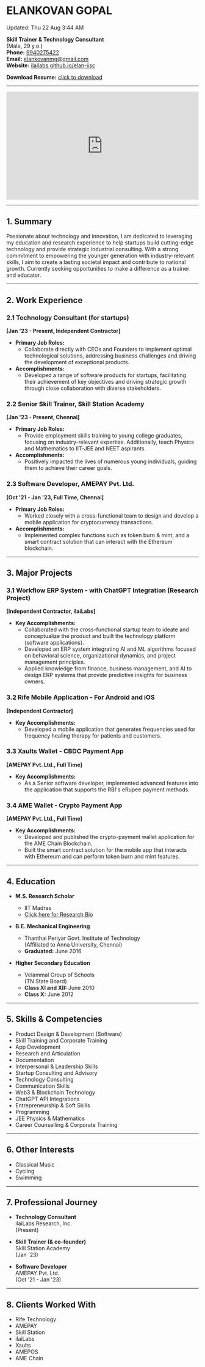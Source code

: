 # ELANKOVAN GOPAL

Updated: Thu 22 Aug 3:44 AM

**Skill Trainer & Technology Consultant**  
(Male, 29 y.o.)  
**Phone:** [9940275422](https://wa.me/919940275422)  
**Email:** [elankovanmg@gmail.com](mailto:elankovanmg@gmail.com)  
**Website:** [ilailabs.github.io/elan-iisc](https://ilailabs.github.io/elan-iisc)

**Download Resume:** [click to download](https://raw.githubusercontent.com/ilailabs/elan-iisc/main/Inhouse_Trainer_Elankovan_Gopal_IITMadras_240822.pdf)

-----

<div style="position:relative; padding-bottom:56.25%; height:0; overflow:hidden; max-width:100%; background:#000;">
  <iframe src="https://www.youtube.com/embed/yMD_Y2SNv2U" style="position:absolute; top:0; left:0; width:100%; height:100%;" frameborder="0" allowfullscreen></iframe>
</div>

---

## 1. Summary

Passionate about technology and innovation, I am dedicated to leveraging my education and research experience to help startups build cutting-edge technology and provide strategic industrial consulting. With a strong commitment to empowering the younger generation with industry-relevant skills, I aim to create a lasting societal impact and contribute to national growth. Currently seeking opportunities to make a difference as a trainer and educator.

---

## 2. Work Experience

### 2.1 Technology Consultant (for startups)
**[Jan '23 - Present, Independent Contractor]**

- **Primary Job Roles:**
  - Collaborate directly with CEOs and Founders to implement optimal technological solutions, addressing business challenges and driving the development of exceptional products.
- **Accomplishments:**
  - Developed a range of software products for startups, facilitating their achievement of key objectives and driving strategic growth through close collaboration with diverse stakeholders.

### 2.2 Senior Skill Trainer, Skill Station Academy
**[Jan '23 - Present, Chennai]**

- **Primary Job Roles:**
  - Provide employment skills training to young college graduates, focusing on industry-relevant expertise. Additionally, teach Physics and Mathematics to IIT-JEE and NEET aspirants.
- **Accomplishments:**
  - Positively impacted the lives of numerous young individuals, guiding them to achieve their career goals.

### 2.3 Software Developer, AMEPAY Pvt. Ltd.
**[Oct '21 - Jan '23, Full Time, Chennai]**

- **Primary Job Roles:**
  - Worked closely with a cross-functional team to design and develop a mobile application for cryptocurrency transactions.
- **Accomplishments:**
  - Implemented complex functions such as token burn & mint, and a smart contract solution that can interact with the Ethereum blockchain.

---

## 3. Major Projects

### 3.1 Workflow ERP System - with ChatGPT Integration (Research Project)
**[Independent Contractor, ilaiLabs]**

- **Key Accomplishments:**
  - Collaborated with the cross-functional startup team to ideate and conceptualize the product and built the technology platform (software applications).
  - Developed an ERP system integrating AI and ML algorithms focused on behavioral science, organizational dynamics, and project management principles.
  - Applied knowledge from finance, business management, and AI to design ERP systems that provide predictive insights for business owners.

### 3.2 Rife Mobile Application - For Android and iOS
**[Independent Contractor]**

- **Key Accomplishments:**
  - Developed a mobile application that generates frequencies used for frequency healing therapy for patients and customers.

### 3.3 Xaults Wallet - CBDC Payment App
**[AMEPAY Pvt. Ltd., Full Time]**

- **Key Accomplishments:**
  - As a Senior software developer, implemented advanced features into the application that supports the RBI's eRupee payment methods.

### 3.4 AME Wallet - Crypto Payment App
**[AMEPAY Pvt. Ltd., Full Time]**

- **Key Accomplishments:**
  - Developed and published the crypto-payment wallet application for the AME Chain Blockchain.
  - Built the smart contract solution for the mobile app that interacts with Ethereum and can perform token burn and mint features.

---

## 4. Education

- **M.S. Research Scholar**
  - IIT Madras  
  - [Click here for Research Bio](https://ilailabs.github.io/profile-elankovanmg/)

- **B.E. Mechanical Engineering**
  - Thanthai Periyar Govt. Institute of Technology  
  (Affiliated to Anna University, Chennai)  
  - **Graduated:** June 2016

- **Higher Secondary Education**
  - Velammal Group of Schools  
  (TN State Board)  
  - **Class XI and XII:** June 2010  
  - **Class X:** June 2012

---

## 5. Skills & Competencies

- Product Design & Development (Software)
- Skill Training and Corporate Training
- App Development
- Research and Articulation
- Documentation
- Interpersonal & Leadership Skills
- Startup Consulting and Advisory
- Technology Consulting
- Communication Skills
- Web3 & Blockchain Technology
- ChatGPT API Integrations
- Entrepreneurship & Soft Skills
- Programming
- JEE Physics & Mathematics
- Career Counselling & Corporate Training

---

## 6. Other Interests

- Classical Music
- Cycling
- Swimming

---

## 7. Professional Journey

- **Technology Consultant**  
  ilaiLabs Research, Inc.  
  (Present)

- **Skill Trainer (& co-founder)**  
  Skill Station Academy  
  (Jan '23)

- **Software Developer**  
  AMEPAY Pvt. Ltd.  
  (Oct '21 - Jan '23)

---

## 8. Clients Worked With

- Rife Technology
- AMEPAY
- Skill Station
- ilaiLabs
- Xaults
- AMEPOS
- AME Chain

  
